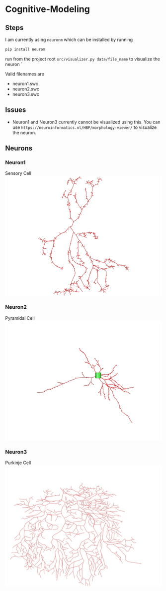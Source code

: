 # Cognitive-Modeling

## Steps 

I am currently using `neuronm` which can be installed by running 
```bash
pip install neurom
```

run from the project root `src/visualizer.py data/file_name` to visualize the neuron `

Valid filenames are 

- neuron1.swc
- neuron2.swc
- neuron3.swc


## Issues

- Neuron1 and Neuron3 currently cannot be visualized using this.
You can use `https://neuroinformatics.nl/HBP/morphology-viewer/` to visualize the neuron. 

## Neurons 

###  Neuron1

Sensory Cell
<img src="./images/png/neuron1.png">

### Neuron2

Pyramidal Cell
<img src="./images/png/neuron2.png">


### Neuron3

Purkinje Cell
<img src="./images/png/neuron3.png">


